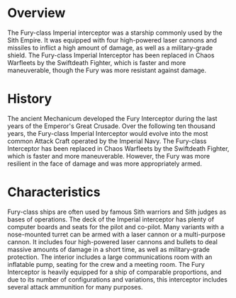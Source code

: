 # Overview
The Fury-class Imperial interceptor was a starship commonly used by the Sith Empire.
It was equipped with four high-powered laser cannons and missiles to inflict a high amount of damage, as well as a military-grade shield.
The Fury-class Imperial Interceptor has been replaced in Chaos Warfleets by the Swiftdeath Fighter, which is faster and more maneuverable, though the Fury was more resistant against damage.

# History
The ancient Mechanicum developed the Fury Interceptor during the last years of the Emperor's Great Crusade.
Over the following ten thousand years, the Fury-class Imperial Interceptor would evolve into the most common Attack Craft operated by the Imperial Navy.
The Fury-class Interceptor has been replaced in Chaos Warfleets by the Swiftdeath Fighter, which is faster and more maneuverable.
However, the Fury was more resilient in the face of damage and was more appropriately armed.



# Characteristics
Fury-class ships are often used by famous Sith warriors and Sith judges as bases of operations.
The deck of the Imperial interceptor has plenty of computer boards and seats for the pilot and co-pilot.
Many variants with a nose-mounted turret can be armed with a laser cannon or a multi-purpose cannon.
It includes four high-powered laser cannons and bullets to deal massive amounts of damage in a short time, as well as military-grade protection.
The interior includes a large communications room with an inflatable pump, seating for the crew and a meeting room.
The Fury Interceptor is heavily equipped for a ship of comparable proportions, and due to its number of configurations and variations, this interceptor includes several attack ammunition for many purposes.